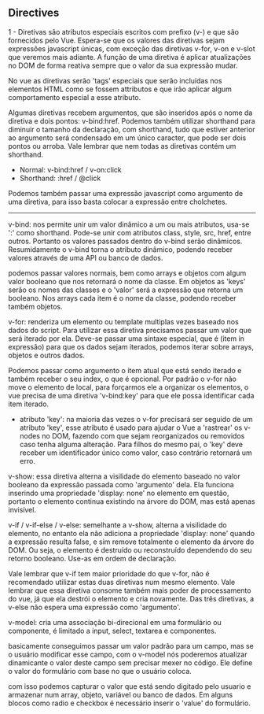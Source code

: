 ## Directives

1 - Diretivas são atributos especiais escritos com prefixo (v-) e que são
fornecidos pelo Vue. Espera-se que os valores das diretivas sejam expressões
javascript únicas, com exceção das diretivas v-for, v-on e v-slot que veremos
mais adiante. A função de uma diretiva é aplicar atualizações no DOM de forma
reativa sempre que o valor da sua expressão mudar.

No vue as diretivas serão 'tags' especiais que serão incluídas nos elementos
HTML como se fossem attributos e que irão aplicar algum comportamento especial
a esse atributo.

Algumas diretivas recebem argumentos, que são inseridos após o nome da diretiva
e dois pontos: v-bind:href. Podemos também utilizar shorthand para diminuir o
tamanho da declaração, com shorthand, tudo que estiver anterior ao argumento será
condensado em um único caracter, que pode ser dois pontos ou arroba. Vale lembrar
que nem todas as diretivas contém um shorthand.

- Normal: v-bind:href / v-on:click
- Shorthand: :href / @click

Podemos também passar uma expressão javascript como argumento de uma diretiva,
para isso basta colocar a expressão entre cholchetes.

---

v-bind: nos permite unir um valor dinâmico a um ou mais atributos, usa-se ':'
como shorthand. Pode-se unir com atributos class, style, src, href, entre outros.
Portanto os valores passados dentro do v-bind serão dinâmicos. Resumidamente o
v-bind torna o atributo dinâmico, podendo receber valores através de uma API ou
banco de dados.

podemos passar valores normais, bem como arrays e objetos com algum valor
booleano que nos retornará o nome da classe. Em objetos as 'keys' serão os nomes
das classes e o 'valor' será a expressão que retorna um booleano. Nos arrays
cada item é o nome da classe, podendo receber também objetos.

v-for: renderiza um elemento ou template multiplas vezes baseado nos dados do
script. Para utilizar essa diretiva precisamos passar um valor que será iterado
por ela. Deve-se passar uma sintaxe especial, que é (item in expressão) para que
os dados sejam iterados, podemos iterar sobre arrays, objetos e outros dados.

Podemos passar como argumento o item atual que está sendo iterado e também
receber o seu index, o que é opcional. Por padrão o v-for não move o elemento de
local, para forçarmos ele a organizar os elementos, o vue precisa de uma diretiva
'v-bind:key' para que ele possa identificar cada item iterado.

- atributo 'key': na maioria das vezes o v-for precisará ser seguido de um
  atributo 'key', esse atributo é usado para ajudar o Vue a 'rastrear' os v-nodes
  no DOM, fazendo com que sejam reorganizados ou removidos caso tenha alguma
  alteração. Para filhos do mesmo pai, o 'key' deve receber um identificador
  único como valor, caso contrário retornará um erro.

v-show: essa diretiva alterna a visilidade do elemento baseado no valor booleano
da expressão passada como 'argumento' dela. Ela funciona inserindo uma propriedade
'display: none' no elemento em questão, portanto o elemento continua existindo
na árvore do DOM, mas está apenas invisível.

v-if / v-if-else / v-else: semelhante a v-show, alterna a visilidade do elemento,
no entanto ela não adiciona a propriedade 'display: none' quando a expressão
resulta false, e sim remove totalmente o elemento da árvore do DOM. Ou seja, o
elemento é destruído ou reconstruído dependendo do seu retorno booleano. Use-as
em ordem de declaração.

Vale lembrar que v-if tem maior prioridade do que v-for, não é recomendado
utilizar estas duas diretivas num mesmo elemento. Vale lembrar que essa diretiva
consome também mais poder de processamento do vue, já que ela destrói o elemento
e cria novamente. Das três diretivas, a v-else não espera uma expressão como
'argumento'.

v-model: cria uma associação bi-direcional em uma formulário ou componente, é
limitado a input, select, textarea e componentes.

basicamente conseguimos passar um valor padrão para um campo, mas se o usuário
modificar esse campo, com o v-model nós poderemos atualizar dinamicante o valor
deste campo sem precisar mexer no código. Ele define o valor do formulário com
base no que o usuário coloca.

com isso podemos capturar o valor que está sendo digitado pelo usuario e armazenar
num array, objeto, variável ou banco de dados. Em alguns blocos como radio e checkbox
é necessário inserir o 'value' do formulário.
